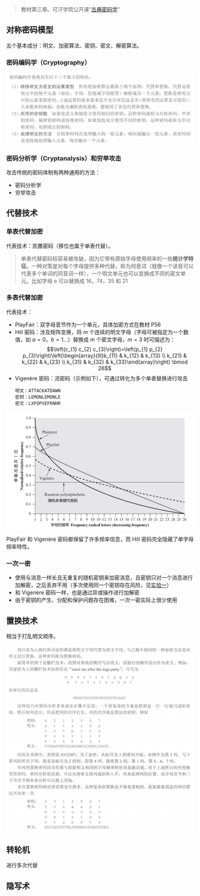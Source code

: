 > 教材第三章。可汗学院公开课“[古典密码学](http://open.163.com/newview/movie/courseintro?newurl=%2Fspecial%2FKhan%2Fancientcryptography.html)”

## 对称密码模型
五个基本成分：明文、加密算法、密钥、密文、解密算法。

### 密码编码学（Cryptography）

![](_images/summary-classical-encryption-1.png ':class=resizedImage')

### 密码分析学（Cryptanalysis）和穷举攻击

攻击传统的密码体制有两种通用的方法：
- 密码分析学
- 穷举攻击

## 代替技术

### 单表代替加密

代表技术：凯撒密码（移位也属于单表代替）。

> 单表代替密码较容易被攻破，因为它带有原始字母使用频率的一些**统计学特征**。一种对策是对每个字母提供多种代替，称为同音词（就像一个读音可以代表多个单词的同音词一样），一个明文单元也可以变换成不同的密文单元。比如字母 e 可以替换成 16，74，35 和 21

### 多表代替加密

代表技术：
- PlayFair：双字母音节作为一个单元，具体加密方式在教材 P56
- Hill 密码：涉及矩阵变换，将 $m$ 个连续的明文字母（字母可被指定为一个数值，如 $a=0$，$b=1$...）替换成 $m$ 个密文字母，$m = 3$ 时可描述为：
  $$\left(c_{1} c_{2} c_{3}\right)=\left(p_{1} p_{2} p_{3}\right)\left(\begin{array}{lll}k_{11} & k_{12} & k_{13} \\ k_{21} & k_{22} & k_{23} \\ k_{31} & k_{32} & k_{33}\end{array}\right) \bmod 26$$
- Vigenère 密码：流密码（示例如下），可通过转化为多个单表替换进行攻击
  ```
  明文：ATTACKATDAWN
  密钥：LEMONLEMONLE
  密文：LXFOPVEFRNHR
  ```

![](_images/summary-classical-encryption-3.png ':class=resizedImage')

PlayFair 和 Vigenère 密码都保留了许多频率信息，而 Hill 密码完全隐藏了单字母频率特性。

### 一次一密

- 使用与消息一样长且无重复的随机密钥来加密消息，且密钥只对一个消息进行加解密，之后丢弃不用（多次使用同一个密钥存在风险，见[实验一](course/cryptography/lab-1.md)）
- 和 Vigenère 密码一样，也是通过异或操作进行加解密
- 由于密钥的产生、分配和保护问题存在困难，一次一密实际上很少使用

## 置换技术

相当于打乱明文顺序。

![](_images/summary-classical-encryption-4.png ':class=resizedImage')

## 转轮机

进行多次代替

## 隐写术
